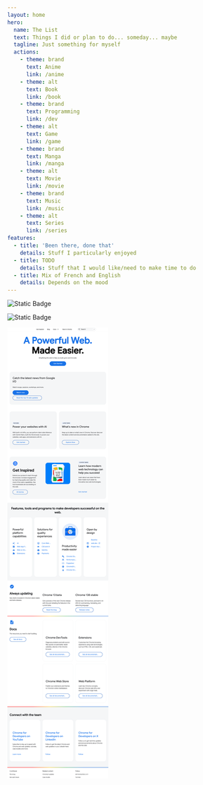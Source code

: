 ```yaml
---
layout: home
hero:
  name: The List
  text: Things I did or plan to do... someday... maybe
  tagline: Just something for myself
  actions:
    - theme: brand
      text: Anime
      link: /anime
    - theme: alt
      text: Book
      link: /book
    - theme: brand
      text: Programming
      link: /dev
    - theme: alt
      text: Game
      link: /game
    - theme: brand
      text: Manga
      link: /manga
    - theme: alt
      text: Movie
      link: /movie
    - theme: brand
      text: Music
      link: /music
    - theme: alt
      text: Series
      link: /series
features:
  - title: 'Been there, done that'
    details: Stuff I particularly enjoyed
  - title: TODO
    details: Stuff that I would like/need to make time to do
  - title: Mix of French and English
    details: Depends on the mood
---
```



![Static Badge](https://img.shields.io/badge/passing-too-blue)

![Static Badge](https://img.shields.io/badge/fire-too-green)


<script setup>
import ThemeColorPicker from '@components/ThemeColorPicker.vue'
import {data} from '@vp/data-loader/style-vars.data.ts'

const toConfigure = Object.entries(data).filter(([selector, declarations]) => Object.keys(declarations).length > 0)

const handleVarChange = (name, value) => {
 document.documentElement.style.setProperty(name, value);
}
</script>

<!-- 

TODO extract as component 
put into page that explain what each color does and with example next to it
load/save from/to local storage
reset on color
reset all

 -->
<template v-for="entry in toConfigure">
<fieldset>
 <legend>{{ entry[0] }}</legend>
 <div :class="$style['grid']">
<ThemeColorPicker v-for="[name, value] in Object.entries(entry[1])"
:css-var="name" :value="value" @change="handleVarChange"/> 
 </div>
</fieldset>

</template>

<img src="./screenshot.png" alt="here is a screenshot"/>

<style module>

.grid {
  display: grid;
  grid-template-columns: repeat(3, 1fr);
}
</style>
